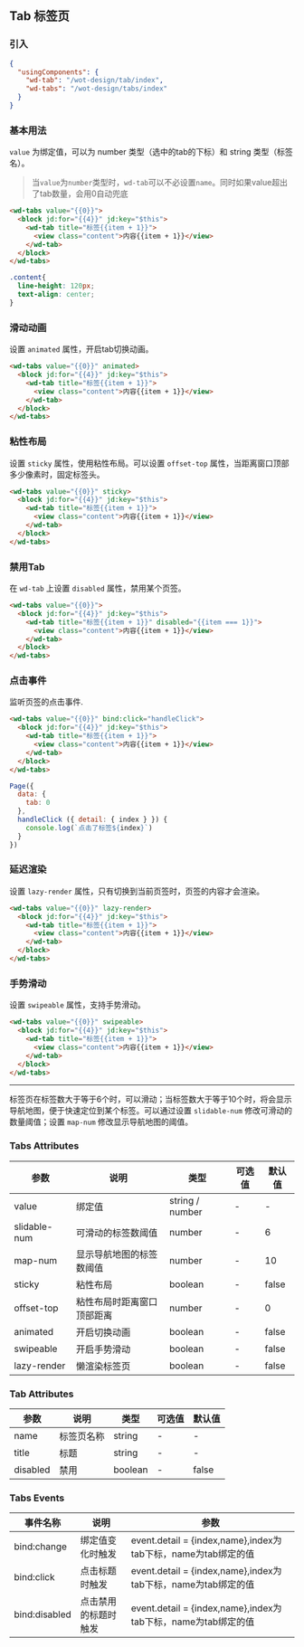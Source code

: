 ## Tab 标签页

### 引入

```json
{
  "usingComponents": {
    "wd-tab": "/wot-design/tab/index",
    "wd-tabs": "/wot-design/tabs/index"
  }
}
```

### 基本用法

`value` 为绑定值，可以为 number 类型（选中的tab的下标）和 string 类型（标签名）。

> 当`value`为`number`类型时，`wd-tab`可以不必设置`name`。同时如果value超出了tab数量，会用0自动兜底

```html
<wd-tabs value="{{0}}">
  <block jd:for="{{4}}" jd:key="$this">
    <wd-tab title="标签{{item + 1}}">
      <view class="content">内容{{item + 1}}</view>
    </wd-tab>
  </block>
</wd-tabs>
```
```css
.content{
  line-height: 120px;
  text-align: center;
}
```

### 滑动动画

设置 `animated` 属性，开启tab切换动画。

```html
<wd-tabs value="{{0}}" animated>
  <block jd:for="{{4}}" jd:key="$this">
    <wd-tab title="标签{{item + 1}}">
      <view class="content">内容{{item + 1}}</view>
    </wd-tab>
  </block>
</wd-tabs>

```

### 粘性布局

设置 `sticky` 属性，使用粘性布局。可以设置 `offset-top` 属性，当距离窗口顶部多少像素时，固定标签头。

```html
<wd-tabs value="{{0}}" sticky>
  <block jd:for="{{4}}" jd:key="$this">
    <wd-tab title="标签{{item + 1}}">
      <view class="content">内容{{item + 1}}</view>
    </wd-tab>
  </block>
</wd-tabs>
```

### 禁用Tab

在 `wd-tab` 上设置 `disabled` 属性，禁用某个页签。

```html
<wd-tabs value="{{0}}">
  <block jd:for="{{4}}" jd:key="$this">
    <wd-tab title="标签{{item + 1}}" disabled="{{item === 1}}">
      <view class="content">内容{{item + 1}}</view>
    </wd-tab>
  </block>
</wd-tabs>
```

### 点击事件

监听页签的点击事件.

```html
<wd-tabs value="{{0}}" bind:click="handleClick">
  <block jd:for="{{4}}" jd:key="$this">
    <wd-tab title="标签{{item + 1}}">
      <view class="content">内容{{item + 1}}</view>
    </wd-tab>
  </block>
</wd-tabs>
```
```javascript
Page({
  data: {
    tab: 0
  },
  handleClick ({ detail: { index } }) {
    console.log(`点击了标签${index}`)
  }
})
```
### 延迟渲染

设置 `lazy-render` 属性，只有切换到当前页签时，页签的内容才会渲染。

```html
<wd-tabs value="{{0}}" lazy-render>
  <block jd:for="{{4}}" jd:key="$this">
    <wd-tab title="标签{{item + 1}}">
      <view class="content">内容{{item + 1}}</view>
    </wd-tab>
  </block>
</wd-tabs>

```

### 手势滑动

设置 `swipeable` 属性，支持手势滑动。

```html
<wd-tabs value="{{0}}" swipeable>
  <block jd:for="{{4}}" jd:key="$this">
    <wd-tab title="标签{{item + 1}}">
      <view class="content">内容{{item + 1}}</view>
    </wd-tab>
  </block>
</wd-tabs>
```

---

标签页在标签数大于等于6个时，可以滑动；当标签数大于等于10个时，将会显示导航地图，便于快速定位到某个标签。可以通过设置 `slidable-num` 修改可滑动的数量阈值；设置 `map-num` 修改显示导航地图的阈值。

### Tabs Attributes

| 参数      | 说明                                 | 类型      | 可选值       | 默认值   |
|---------- |------------------------------------ |---------- |------------- |-------- |
| value | 绑定值 | string / number | - | - |
| slidable-num | 可滑动的标签数阈值 | number | - | 6 |
| map-num | 显示导航地图的标签数阈值 | number | - | 10 |
| sticky | 粘性布局 | boolean | - | false |
| offset-top | 粘性布局时距离窗口顶部距离 | number | - | 0 |
| animated | 开启切换动画 | boolean | - | false |
| swipeable | 开启手势滑动 | boolean | - | false |
| lazy-render | 懒渲染标签页 | boolean | - | false |
### Tab Attributes

| 参数      | 说明                                 | 类型      | 可选值       | 默认值   |
|---------- |------------------------------------ |---------- |------------- |-------- |
| name | 标签页名称 | string | - | - |
| title | 标题 | string | - | - |
| disabled | 禁用 | boolean | - | false |

### Tabs Events

| 事件名称      | 说明                                 | 参数     |
|------------- |------------------------------------ |--------- |
| bind:change | 绑定值变化时触发 | event.detail = {index,name},index为tab下标，name为tab绑定的值 |
| bind:click | 点击标题时触发 | event.detail = {index,name},index为tab下标，name为tab绑定的值 |
| bind:disabled | 点击禁用的标题时触发| event.detail = {index,name},index为tab下标，name为tab绑定的值 |

